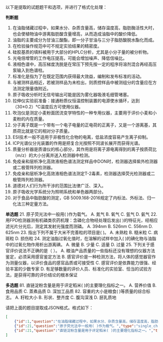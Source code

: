 以下是提取的试题题干和选项，并进行了格式化处理：

**判断题**
1. 在油脂储藏过程中，如果水分、杂质含量高，储存温度高，脂肪酶活性大时，也会使植物油中游离脂肪酸含量增高，从而造成油脂中的酸价降低。
2. 油脂的主要成分为甘油三酸酯，即一分子甘油与三分子脂肪酸脱水酯化而成。
3. 在检验操作规范中可不规定实验结果的精密度。
4. 硅胶基质的填料被用于大部分的HPLC分析，尤其是小分子量的被分析物。
5. 光电倍增管的工作电压提高，可能会增加噪声、降低信噪比。
6. 液相色谱中，高压梯度洗脱是在常压下预先按一定的程序将溶剂混合再经高压泵输入到色谱柱。
7. 标准化是指为了在既定范围内获得最大效益，编制和发布标准的活动。
8. 与被测样品相近，若被测样品为未检出，则质控样品中被测组分的含量应在方法测定限量值附近。
9. 原子吸收分析时无信号输出可能是因为雾化器吸液毛细管堵塞。
10. 拉伸仪实验前准备：接通粉质仪恒温控制装置的电源使水循环，达到（30±0.2）℃温度后方可使用仪器。
11. 吹泡仪是测定小麦粉面团流变学特性的一种专用仪器，主要用于评价小麦和小麦粉的内在质量。
12. 分子离子既是一个带有一个电子电量的正电荷的正离子，又是一个游离基，其质荷比就是它的相对分子质量。
13. ESI技术一般不适用于非极性化合物的电离，低盐浓度容易产生离子抑制。
14. ICP光谱仪分光装置的作用是把复合光按照不同波长展开而获得光谱。
15. 质量分析器是质谱仪的核心部分，其作用是将离子源电离得到的离子按质荷比（m/z）的大小分离并送入检测器中检测。
16. 免疫亲和层析净化高效液相色谱法测定样品中DON时，检测器选择紫外检测器或二极管阵列检测器。
17. 免疫亲和层析净化高效液相色谱法测定T-2毒素，检测器选择荧光检测器或二极管阵列检测器。
18. 道德对人们行为所干涉的范围比法律广泛、深入。
19. 原子吸收光学系统分为照明系统和单色器两部分。
20. 对于食品中脂肪酸的测定，GB 5009.168-2016规定了内标法、外标法、归一化法三种定量方法。

**单选题**
21. 原子荧光法中一般用( )作为载气。 
   A. 氮气
   B. 氧气
   C. 氩气
   D. 氨气
22. 用FPD检测器测有机磷类农药机理：含磷化合物经处理后发出( )的特征光，经相应滤光片分光后，测定其发射光强度而测磷。
   A. 394nm
   B. 526nm
   C. 556nm
   D. 625nm
23. 指出下列不属于大米不完善粒的项目是( )。
   A. 未熟粒
   B. 糙米粒
   C. 病斑粒
   D. 损伤粒
24. 测定油脂过氧化值时，在溶解的试样中加入( )的碘化物与油脂中的过氧化物作用析出游离碘。
   A. 微量
   B. 少量
   C. 适量
   D. 过量
25. 下列关于感官评价说法不正确的是（ ）。
   A. 粮油产品质量的一些指标还没有理想的仪器方法鉴定，必须采用感官鉴定方法
   B. 感官评价是一种检测方法，将人体的感觉器官作为测量仪器，以评价食品的感官品质或可接受性
   C. 感官评价是依靠能力很强、经验丰富的少数专家
   D. 有足够数量的评价人员、标准化的实验室、恰当的试验方法，是获得可靠的评价结论的根本保证

**多选题**
81. 直链淀粉含量是用于评定稻米( )的主要理化指标之一。
   A. 营养价值
   B. 食用品质
   C. 蒸煮品质
   D. 深加工品质
82. 容重的大小是粮食( )等质量的综合标志。
   A. 籽粒大小
   B. 形状、整齐度
   C. 腹沟深浅
   D. 胚乳质地

请把上面的题目提取成JSON格式。格式如下：

```json
[
	{"id":1,"question":"在油脂储藏过程中，如果水分、杂质含量高，储存温度高，脂肪酶活性大时，也会使植物油中游离脂肪酸含量增高，从而造成油脂中的酸价降低。","type":"true_false_questipon"},
	{"id":21,"question":"原子荧光法中一般用( )作为载气。","type":"single_choice_question","options":[{"A":"氮气"},{"B":"氧气"},{"C":"氩气"},{"D":"氨气"}]},
	{"id":21,"question":"直链淀粉含量是用于评定稻米( )的主要理化指标之一。","type":"multiple_selection_question","options":[{"A":"营养价值"},{"B":"食用品质"},{"C":"蒸煮品质"},{"D":"深加工品质"}]},
]
```